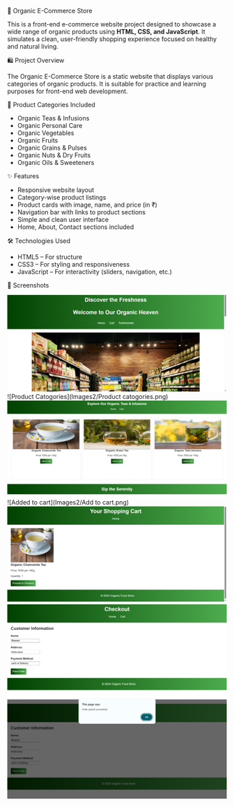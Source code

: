 🌿 Organic E-Commerce Store

This is a front-end e-commerce website project designed to showcase a wide range of organic products using **HTML, CSS, and JavaScript**. It simulates a clean, user-friendly shopping experience focused on healthy and natural living.

🛍️ Project Overview

The Organic E-Commerce Store is a static website that displays various categories of organic products. It is suitable for practice and learning purposes for front-end web development.

🧺 Product Categories Included

- Organic Teas & Infusions  
- Organic Personal Care  
- Organic Vegetables  
- Organic Fruits  
- Organic Grains & Pulses  
- Organic Nuts & Dry Fruits  
- Organic Oils & Sweeteners  

✨ Features

- Responsive website layout  
- Category-wise product listings  
- Product cards with image, name, and price (in ₹)  
- Navigation bar with links to product sections  
- Simple and clean user interface  
- Home, About, Contact sections included

🛠️ Technologies Used

- HTML5 – For structure  
- CSS3 – For styling and responsiveness  
- JavaScript – For interactivity (sliders, navigation, etc.)

📸 Screenshots

![Homepage](Images2/Home.png) 
![Product Catogories](Images2/Product catogories.png)
![Products](Images2/Products.png) 
![Added to cart](Images2/Add to cart.png) 
![Cart page](Images2/Cart.png) 
![Checkout page](Images2/Checkout.png) 
![Order placed](Images2/Order_Placed.png) 






